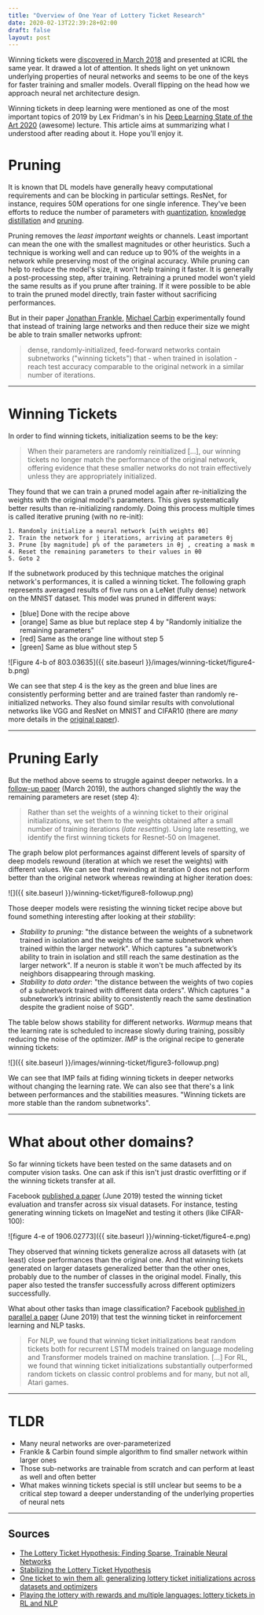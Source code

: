 ```yaml
---
title: "Overview of One Year of Lottery Ticket Research"
date: 2020-02-13T22:39:28+02:00
draft: false
layout: post
---
```


Winning tickets were [discovered in March 2018](https://arxiv.org/abs/1803.03635) and presented at ICRL the same year. It drawed a lot of attention. It sheds light on yet unknown underlying properties of neural networks and seems to be one of the keys for faster training and smaller models. Overall flipping on the head how we approach neural net architecture design. 

Winning tickets in deep learning were mentioned as one of the most important topics of 2019 by Lex Fridman's in his [Deep Learning State of the Art 2020](https://youtu.be/0VH1Lim8gL8?t=2761) (awesome) lecture. This article aims at summarizing what I understood after reading about it. Hope you'll enjoy it.

# Pruning

It is known that DL models have generally heavy computational requirements and can be blocking in particular settings. ResNet, for instance, requires 50M operations for one single inference. They've been efforts to reduce the number of parameters with [quantization](https://pytorch.org/docs/stable/quantization.html),
[knowledge distillation](https://towardsdatascience.com/what-is-knowledge-distillation-41bb77a3c6d8) and [pruning](https://github.com/he-y/Awesome-Pruning).

Pruning removes the *least important* weights or channels. Least important can mean the one with the smallest magnitudes or other heuristics. Such a technique is working well and can reduce up to 90% of the weights in a network while preserving most of the original accuracy. While pruning can help to reduce the model's size, it won't help training it faster. It is generally a post-processing step, after training. Retraining a pruned model won't yield the same results as if you prune after training. If it were possible to be able to train the pruned model directly, train faster without sacrificing performances.

But in their paper [Jonathan Frankle](https://arxiv.org/search/cs?searchtype=author&query=Frankle%2C+J), [Michael Carbin](https://arxiv.org/search/cs?searchtype=author&query=Carbin%2C+M) experimentally found that instead of training large networks and then reduce their size we might be able to train smaller networks upfront:

> dense, randomly-initialized, feed-forward networks contain subnetworks ("winning tickets") that - when trained in isolation - reach test accuracy comparable to the original network in a similar number of iterations.

-------

# Winning Tickets

In order to find winning tickets, initialization seems to be the key:

> When their parameters are randomly reinitialized [...], our winning tickets no longer match the performance of the original network, offering evidence that these smaller networks do not train effectively unless they are appropriately initialized.

They found that we can train a pruned model again after re-initializing the weights with the original model's parameters. This gives systematically better results than re-initializing randomly. Doing this process multiple times is called iterative pruning (with no re-init):

```
1. Randomly initialize a neural network [with weights θ0]
2. Train the network for j iterations, arriving at parameters θj 
3. Prune [by magnitude] p% of the parameters in θj , creating a mask m
4. Reset the remaining parameters to their values in θ0
5. Goto 2
```

If the subnetwork produced by this technique matches the original network's performances, it is called a winning ticket. The following graph represents averaged results of five runs on a LeNet (fully dense) network on the MNIST dataset. This model was pruned in different ways:

- [blue] Done with the recipe above
- [orange] Same as blue but replace step 4 by "Randomly initialize the remaining parameters"
- [red] Same as the orange line without step 5
- [green] Same as blue without step 5

![Figure 4-b of 803.03635]({{ site.baseurl }}/images/winning-ticket/figure4-b.png)

 We can see that step 4 is the key as the green and blue lines are consistently performing better and are trained faster than randomly re-initialized networks. They also found similar results with convolutional networks like VGG and ResNet on MNIST and CIFAR10 (there are *many* more details in the [original paper](https://arxiv.org/abs/1803.03635)).

----

# Pruning Early

But the method above seems to struggle against deeper networks. In a [follow-up paper](https://arxiv.org/abs/1903.01611) (March 2019), the authors changed slightly the way the remaining parameters are reset (step 4):

> Rather than set the weights of a winning ticket to their original initializations, we set them to the weights obtained after a small number of training iterations (*late resetting*). Using late resetting, we identify the first winning tickets for Resnet-50 on Imagenet.

The graph below plot performances against different levels of sparsity of deep models rewound (iteration at which we reset the weights) with different values. We can see that rewinding at iteration 0 does not perform better than the original network whereas rewinding at higher iteration does:

![]({{ site.baseurl }}/winning-ticket/figure8-followup.png)

Those deeper models were resisting the winning ticket recipe above but found something interesting after looking at their *stability*:

- *Stability to pruning*: "the distance between the weights of a
subnetwork trained in isolation and the weights of the same subnetwork when trained within the larger network". Which captures "a subnetwork’s ability to train in isolation and still reach the same destination as the larger network". If a neuron is stable it won't be much affected by its neighbors disappearing through masking.
- *Stability to data order*: "the distance between the weights of two copies of a subnetwork trained with different data orders". Which captures " a subnetwork’s intrinsic ability to consistently reach the same destination despite the gradient noise of SGD".

The table below shows stability for different networks. *Warmup* means that the learning rate is scheduled to increase slowly during training, possibly reducing the noise of the optimizer. *IMP* is the original recipe to generate winning tickets:

![]({{ site.baseurl }}/images/winning-ticket/figure3-followup.png)

We can see that IMP fails at fiding winning tickets in deeper networks without changing the learning rate. We can also see that there's a link between performances and the stabilities measures. "Winning tickets are more stable than the random subnetworks".

---

# What about other domains?

So far winning tickets have been tested on the same datasets and on computer vision tasks. One can ask if this isn't just drastic overfitting or if the winning tickets transfer at all. 

Facebook [published a paper](https://arxiv.org/abs/1906.02773) (June 2019) tested the winning ticket evaluation and transfer across six visual datasets. For instance, testing generating winning tickets on ImageNet and testing it others (like CIFAR-100):

![figure 4-e of 1906.02773]({{ site.baseurl }}/winning-ticket/figure4-e.png)

They observed that winning tickets generalize across all datasets with (at least) close performances than the original one. And that winning tickets generated on larger datasets generalized better than the other ones, probably due to the number of classes in the original model. Finally, this paper also tested the transfer successfully across different optimizers successfully.

What about other tasks than image classification? Facebook [published in parallel a paper](https://arxiv.org/abs/1906.02768) (June 2019) that test the winning ticket in reinforcement learning and NLP tasks.

> For NLP, we found that winning ticket initializations beat random tickets both for recurrent LSTM models trained on language modeling and Transformer models trained on machine translation. [...] For RL, we found that winning ticket initializations substantially outperformed random tickets on classic control problems and for many, but not all, Atari games.

----

# TLDR
- Many neural networks are over-parameterized
- Frankle & Carbin found simple algorithm to find smaller network within larger ones
- Those sub-networks are trainable from scratch and can perform at least as well and often better 
- What makes winning tickets special is still unclear but seems to be a critical step toward a deeper understanding of the underlying properties of neural nets

-----

## Sources
- [The Lottery Ticket Hypothesis: Finding Sparse, Trainable Neural Networks](https://arxiv.org/abs/1803.03635)
- [Stabilizing the Lottery Ticket Hypothesis](https://arxiv.org/abs/1903.01611)
- [One ticket to win them all: generalizing lottery ticket initializations across datasets and optimizers](https://arxiv.org/abs/1906.02773)
- [Playing the lottery with rewards and multiple languages: lottery tickets in RL and NLP](https://arxiv.org/abs/1906.02768)